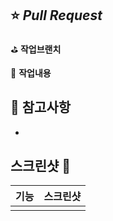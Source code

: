 ## ⭐️ *Pull Request* 
⛳️ **작업브랜치**


👀 **작업내용** 


## 🚨 참고사항 
-

## 스크린샷 📱
|기능|스크린샷|
|:---:|:---:|
|||


